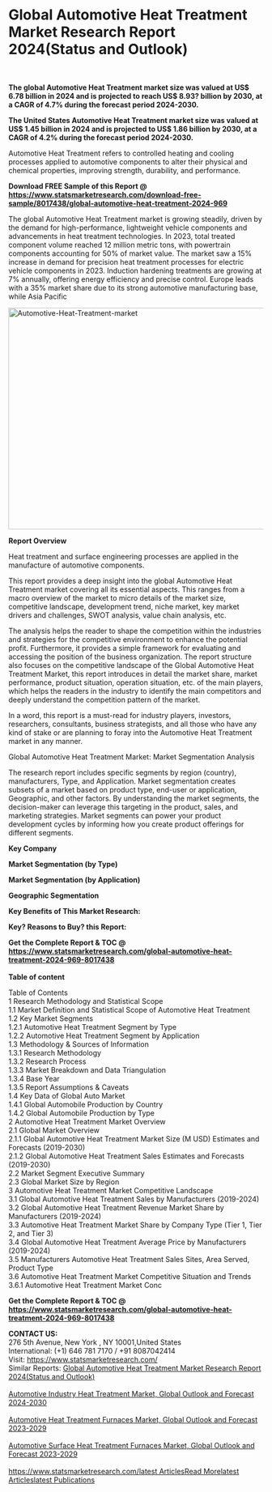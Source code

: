 <h1>Global Automotive Heat Treatment Market Research Report 2024(Status and Outlook)</h1><br/><p><strong>The global Automotive Heat Treatment market size was valued at US$ 6.78 billion in 2024 and is projected to reach US$ 8.93? billion by 2030, at a <strong>CAGR</strong> of 4.7% during the forecast period 2024-2030.</strong></p><p><strong>The United States Automotive Heat Treatment market size was valued at US$ 1.45 billion in 2024 and is projected to US$ 1.86 billion by 2030, at a <strong>CAGR</strong> of 4.2% during the forecast period 2024-2030.</strong></p><p>Automotive Heat Treatment refers to controlled heating and cooling processes applied to automotive components to alter their physical and chemical properties, improving strength, durability, and performance.</p><p><strong>Download FREE Sample of this Report @ <a href="https://www.statsmarketresearch.com/download-free-sample/8017438/global-automotive-heat-treatment-2024-969">https://www.statsmarketresearch.com/download-free-sample/8017438/global-automotive-heat-treatment-2024-969</a></strong></p><p>The global Automotive Heat Treatment market is growing steadily, driven by the demand for high-performance, lightweight vehicle components and advancements in heat treatment technologies. In 2023, total treated component volume reached 12 million metric tons, with powertrain components accounting for 50% of market value. The market saw a 15% increase in demand for precision heat treatment processes for electric vehicle components in 2023. Induction hardening treatments are growing at 7% annually, offering energy efficiency and precise control. Europe leads with a 35% market share due to its strong automotive manufacturing base, while Asia Pacific</p><p><img alt="Automotive-Heat-Treatment-market" src="https://www.grandresearchstore.com/assets/report-images/Automotive_Heat_Treatment_market.png" style="width: 730px; height: 438px;"></p><p><strong>Report Overview</strong></p><p>Heat treatment and surface engineering processes are applied in the manufacture of automotive components.</p><p>This report provides a deep insight into the global Automotive Heat Treatment market covering all its essential aspects. This ranges from a macro overview of the market to micro details of the market size, competitive landscape, development trend, niche market, key market drivers and challenges, SWOT analysis, value chain analysis, etc.</p><p>The analysis helps the reader to shape the competition within the industries and strategies for the competitive environment to enhance the potential profit. Furthermore, it provides a simple framework for evaluating and accessing the position of the business organization. The report structure also focuses on the competitive landscape of the Global Automotive Heat Treatment Market, this report introduces in detail the market share, market performance, product situation, operation situation, etc. of the main players, which helps the readers in the industry to identify the main competitors and deeply understand the competition pattern of the market.</p><p>In a word, this report is a must-read for industry players, investors, researchers, consultants, business strategists, and all those who have any kind of stake or are planning to foray into the Automotive Heat Treatment market in any manner.</p><p>Global Automotive Heat Treatment Market: Market Segmentation Analysis</p><p>The research report includes specific segments by region (country), manufacturers, Type, and Application. Market segmentation creates subsets of a market based on product type, end-user or application, Geographic, and other factors. By understanding the market segments, the decision-maker can leverage this targeting in the product, sales, and marketing strategies. Market segments can power your product development cycles by informing how you create product offerings for different segments.</p><p><strong>Key Company</strong></p><p><strong>Market Segmentation (by Type)</strong></p><p><strong>Market Segmentation (<strong>by Application</strong>)</strong></p><p><strong>Geographic Segmentation</strong></p><p><strong>Key Benefits of This Market Research:</strong></p><p><strong>Key? <strong>Reasons to Buy</strong>? this Report:</strong></p><div><b>Get the Complete Report & TOC @ <a href="https://www.statsmarketresearch.com/global-automotive-heat-treatment-2024-969-8017438">https://www.statsmarketresearch.com/global-automotive-heat-treatment-2024-969-8017438</a></b></div><br><b>Table of content</b><p>Table of Contents<br /> 1 Research Methodology and Statistical Scope<br /> 1.1 Market Definition and Statistical Scope of Automotive Heat Treatment<br /> 1.2 Key Market Segments<br /> 1.2.1 Automotive Heat Treatment Segment by Type<br /> 1.2.2 Automotive Heat Treatment Segment by Application<br /> 1.3 Methodology & Sources of Information<br /> 1.3.1 Research Methodology<br /> 1.3.2 Research Process<br /> 1.3.3 Market Breakdown and Data Triangulation<br /> 1.3.4 Base Year<br /> 1.3.5 Report Assumptions & Caveats<br /> 1.4 Key Data of Global Auto Market<br /> 1.4.1 Global Automobile Production by Country<br /> 1.4.2 Global Automobile Production by Type<br /> 2 Automotive Heat Treatment Market Overview<br /> 2.1 Global Market Overview<br /> 2.1.1 Global Automotive Heat Treatment Market Size (M USD) Estimates and Forecasts (2019-2030)<br /> 2.1.2 Global Automotive Heat Treatment Sales Estimates and Forecasts (2019-2030)<br /> 2.2 Market Segment Executive Summary<br /> 2.3 Global Market Size by Region<br /> 3 Automotive Heat Treatment Market Competitive Landscape<br /> 3.1 Global Automotive Heat Treatment Sales by Manufacturers (2019-2024)<br /> 3.2 Global Automotive Heat Treatment Revenue Market Share by Manufacturers (2019-2024)<br /> 3.3 Automotive Heat Treatment Market Share by Company Type (Tier 1, Tier 2, and Tier 3)<br /> 3.4 Global Automotive Heat Treatment Average Price by Manufacturers (2019-2024)<br /> 3.5 Manufacturers Automotive Heat Treatment Sales Sites, Area Served, Product Type<br /> 3.6 Automotive Heat Treatment Market Competitive Situation and Trends<br /> 3.6.1 Automotive Heat Treatment Market Conc<br><div><b>Get the Complete Report & TOC @ <a href="https://www.statsmarketresearch.com/global-automotive-heat-treatment-2024-969-8017438">https://www.statsmarketresearch.com/global-automotive-heat-treatment-2024-969-8017438</a></b></div></p> <b>CONTACT US:</b><br>276 5th Avenue, New York , NY 10001,United States<br>International: (+1) 646 781 7170 / +91 8087042414<br>Visit: <a href="https://www.statsmarketresearch.com/">https://www.statsmarketresearch.com/</a><br>Similar Reports: <a href="https://www.statsmarketresearch.com/global-automotive-heat-treatment-2024-969-8017438">Global Automotive Heat Treatment Market Research Report 2024(Status and Outlook)</a><br/><br/><a href="https://www.statsmarketresearch.com/global-automotive-heat-treatment-2024-969-8017438">Automotive Industry Heat Treatment Market, Global Outlook and Forecast 2024-2030</a><br/><br/><a href="https://www.statsmarketresearch.com/global-automotive-heat-treatment-2024-969-8017438">Automotive Heat Treatment Furnaces Market, Global Outlook and Forecast 2023-2029</a><br/><br/><a href="https://www.statsmarketresearch.com/global-automotive-heat-treatment-2024-969-8017438">Automotive Surface Heat Treatment Furnaces Market, Global Outlook and Forecast 2023-2029</a><br/><br/><a href="https://gyeongbokgung.com">https://www.statsmarketresearch.com/</a><a href="https://hallyeomaritime.com">latest Articles</a><a href="https://jingwansa.com">Read More</a><a href=https://nguoiviet.jp/">latest Articles</a><a href="https://www.intelmarketresearch.com/">latest Publications</a>